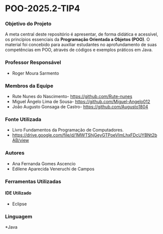 # POO-2025.2-TIP4

### Objetivo do Projeto

A meta central deste repositório é apresentar, de forma didática e acessível, os princípios essenciais da **Programação Orientada a Objetos (POO)**. O material foi concebido para auxiliar estudantes no aprofundamento de suas competências em POO, através de códigos e exemplos práticos em Java.

### Professor Responsável
* Roger Moura Sarmento

### Membros da Equipe
* Rute Nunes do Nascimento- <https://github.com/Rute-nunes>
* Miguel Ângelo Lima de Sousa- <https://github.com/Miguel-Angelo012>
* João Augusto Gonsaga de Castro- <https://github.com/Augusto1804>

### Fonte Utilizada
* Livro Fundamentos da Programação de Computadores.
* <https://drive.google.com/file/d/1MWTShjGeyGTPoeVImLhxFDcUYBNt2bAB/view>

### Autores
* Ana Fernanda Gomes Ascencio
* Edilene Aparecida Veneruchi de Campos

 ### Ferramentas Utilizadas
 
 #### IDE Utilizado
 * Eclipse

### Linguagem
*Java
